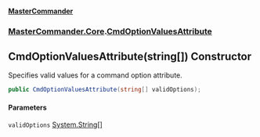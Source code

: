 #### [MasterCommander](MasterCommander.md 'MasterCommander')
### [MasterCommander.Core](MasterCommander.md#MasterCommander.Core 'MasterCommander.Core').[CmdOptionValuesAttribute](CmdOptionValuesAttribute.md 'MasterCommander.Core.CmdOptionValuesAttribute')

## CmdOptionValuesAttribute(string[]) Constructor

Specifies valid values for a command option attribute.

```csharp
public CmdOptionValuesAttribute(string[] validOptions);
```
#### Parameters

<a name='MasterCommander.Core.CmdOptionValuesAttribute.CmdOptionValuesAttribute(string[]).validOptions'></a>

`validOptions` [System.String](https://docs.microsoft.com/en-us/dotnet/api/System.String 'System.String')[[]](https://docs.microsoft.com/en-us/dotnet/api/System.Array 'System.Array')
